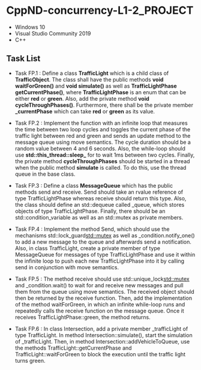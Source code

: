 # CppND-concurrency-L1-2_PROJECT

* Windows 10
* Visual Studio Community 2019
* C++

## Task List
* Task FP.1 : Define a class **TrafficLight** which is a child class of **TrafficObject**. The class shall have the public methods **void waitForGreen()** and **void simulate()** as well as **TrafficLightPhase getCurrentPhase()**, where **TrafficLightPhase** is an enum that can be either **red** or **green**. Also, add the private method **void cycleThroughPhases()**. Furthermore, there shall be the private member **_currentPhase** which can take **red** or **green** as its value.

* Task FP.2 : Implement the function with an infinite loop that measures the time between two loop cycles and toggles the current phase of the traffic light between red and green and sends an update method to the message queue using move semantics. The cycle duration should be a random value between 4 and 6 seconds. Also, the while-loop should use **std::this_thread::sleep_** for to wait 1ms between two cycles. Finally, the private method **cycleThroughPhases** should be started in a thread when the public method **simulate** is called. To do this, use the thread queue in the base class.

* Task FP.3 : Define a class **MessageQueue** which has the public methods send and receive. Send should take an rvalue reference of type TrafficLightPhase whereas receive should return this type. Also, the class should define an std::dequeue called _queue, which stores objects of type TrafficLightPhase. Finally, there should be an std::condition_variable as well as an std::mutex as private members.

* Task FP.4 : Implement the method Send, which should use the mechanisms std::lock_guard<std::mutex> as well as _condition.notify_one() to add a new message to the queue and afterwards send a notification. Also, in class TrafficLight, create a private member of type MessageQueue for messages of type TrafficLightPhase and use it within the infinite loop to push each new TrafficLightPhase into it by calling send in conjunction with move semantics.

* Task FP.5 : The method receive should use std::unique_lock<std::mutex> and _condition.wait() to wait for and receive new messages and pull them from the queue using move semantics. The received object should then be returned by the receive function. Then, add the implementation of the method waitForGreen, in which an infinite while-loop runs and repeatedly calls the receive function on the message queue. Once it receives TrafficLightPhase::green, the method returns.

* Task FP.6 : In class Intersection, add a private member _trafficLight of type TrafficLight. In method Intersection::simulate(), start the simulation of _trafficLight. Then, in method Intersection::addVehicleToQueue, use the methods TrafficLight::getCurrentPhase and TrafficLight::waitForGreen to block the execution until the traffic light turns green.
